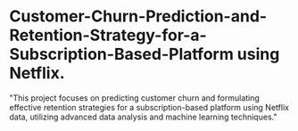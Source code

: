 # Customer-Churn-Prediction-and-Retention-Strategy-for-a-Subscription-Based-Platform using Netflix.
"This project focuses on predicting customer churn and formulating effective retention strategies for a subscription-based platform using Netflix data, utilizing advanced data analysis and machine learning techniques."
